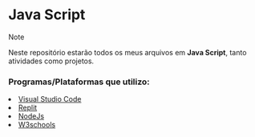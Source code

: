  <h1>Java Script</h1> 
   
> [!NOTE]
> Neste repositório estarão todos os meus arquivos em <b>Java Script</b>, tanto atividades como projetos.

<div>
<h3>Programas/Plataformas que utilizo:</h3>
<li><a href="https://code.visualstudio.com/">Visual Studio Code</a></li>
<li><a href="https://replit.com/">Replit</a></li>
<li><a href="https://nodejs.org/en">NodeJs</a></li>
 <li><a href="https://www.w3schools.com/js/">W3schools</a></li>
</div>




